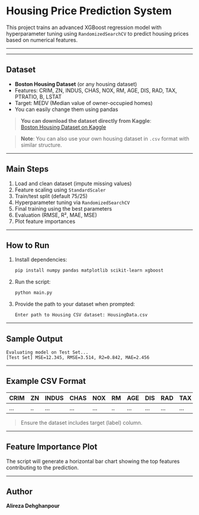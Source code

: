 # Housing Price Prediction System 

This project trains an advanced XGBoost regression model with hyperparameter tuning using `RandomizedSearchCV` to predict housing prices based on numerical features.

---

---

## Dataset
- **Boston Housing Dataset** (or any housing dataset)
- Features: CRIM, ZN, INDUS, CHAS, NOX, RM, AGE, DIS, RAD, TAX, PTRATIO, B, LSTAT
- Target: MEDV (Median value of owner-occupied homes)
- You can easily change them using pandas

  
> **You can download the dataset directly from Kaggle**:  
> [Boston Housing Dataset on Kaggle](https://www.kaggle.com/datasets/altavish/boston-housing-dataset)

> **Note**: You can also use your own housing dataset in `.csv` format with similar structure.

---

## Main Steps
1. Load and clean dataset (impute missing values)
2. Feature scaling using `StandardScaler`
3. Train/test split (default 75/25)
4. Hyperparameter tuning via `RandomizedSearchCV`
5. Final training using the best parameters
6. Evaluation (RMSE, R², MAE, MSE)
7. Plot feature importances

---

## How to Run

1. Install dependencies:
   ```bash
   pip install numpy pandas matplotlib scikit-learn xgboost
   ```

2. Run the script:
   ```bash
   python main.py
   ```

3. Provide the path to your dataset when prompted:
   ```
   Enter path to Housing CSV dataset: HousingData.csv
   ```

---

## Sample Output
```
Evaluating model on Test Set...
[Test Set] MSE=12.345, RMSE=3.514, R2=0.842, MAE=2.456
```

---

## Example CSV Format

| CRIM | ZN | INDUS | CHAS | NOX | RM | AGE | DIS | RAD | TAX | PTRATIO | B | LSTAT | MEDV |
|------|----|-------|------|-----|----|-----|-----|-----|-----|----------|---|--------|------|
| ...  | .. | ...   | ...  | ... | .. | ... | ... | ... | ... | ...      |...| ...    | ...  |

> Ensure the dataset includes target (label) column.

---

## Feature Importance Plot

The script will generate a horizontal bar chart showing the top features contributing to the prediction.

---

## Author

**Alireza Dehghanpour**
